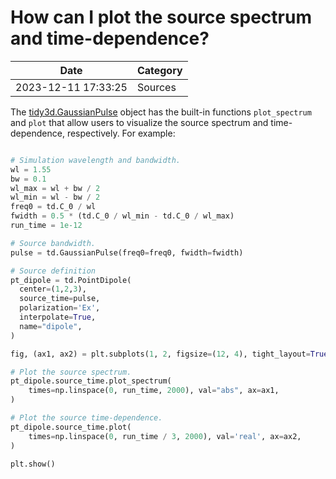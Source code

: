 # How can I plot the source spectrum and time-dependence?

| Date       | Category    |
|------------|-------------|
| 2023-12-11 17:33:25 | Sources |


The [tidy3d.GaussianPulse](https://docs.flexcompute.com/projects/tidy3d/en/latest/api/_autosummary/tidy3d.GaussianPulse.html) object has the built-in functions `plot_spectrum` and `plot` that allow users to visualize the source spectrum and time-dependence, respectively. For example:



```python

# Simulation wavelength and bandwidth.
wl = 1.55
bw = 0.1
wl_max = wl + bw / 2
wl_min = wl - bw / 2
freq0 = td.C_0 / wl
fwidth = 0.5 * (td.C_0 / wl_min - td.C_0 / wl_max)
run_time = 1e-12

# Source bandwidth.
pulse = td.GaussianPulse(freq0=freq0, fwidth=fwidth)

# Source definition
pt_dipole = td.PointDipole(
  center=(1,2,3),
  source_time=pulse,
  polarization='Ex',
  interpolate=True,
  name="dipole",
)

fig, (ax1, ax2) = plt.subplots(1, 2, figsize=(12, 4), tight_layout=True)

# Plot the source spectrum.
pt_dipole.source_time.plot_spectrum(
    times=np.linspace(0, run_time, 2000), val="abs", ax=ax1,
)

# Plot the source time-dependence.
pt_dipole.source_time.plot(
    times=np.linspace(0, run_time / 3, 2000), val='real', ax=ax2,
)

plt.show()

```

